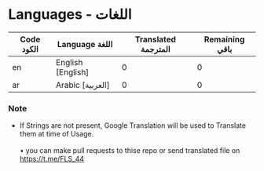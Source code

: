 # Languages  - اللغات


| Code الكود | Language اللغة | Translated المترجمة | Remaining باقي |
|----|-------|-------|---|
| en | English [English] | 0 | 0 |
| ar | Arabic [العربية] | 0 | 0 |

### Note

- If Strings are not present, Google Translation will be used to Translate them at time of Usage.
<br><br>
• you can make pull requests to thise repo or send translated file on https://t.me/FLS_44
